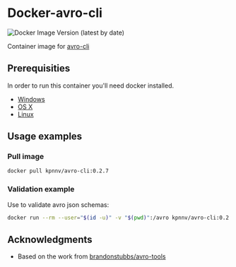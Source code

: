 # Docker-avro-cli

![Docker Image Version (latest by date)](https://img.shields.io/docker/v/kpnnv/avro-cli?label=latest%20version)

Container image for [avro-cli](https://github.com/rkluszczynski/avro-cli)

## Prerequisities

In order to run this container you'll need docker installed.

* [Windows](https://docs.docker.com/windows/started)
* [OS X](https://docs.docker.com/mac/started/)
* [Linux](https://docs.docker.com/linux/started/)

## Usage examples

### Pull image

```sh
docker pull kpnnv/avro-cli:0.2.7
```

### Validation example

Use to validate avro json schemas:

```sh
docker run --rm --user="$(id -u)" -v "$(pwd)":/avro kpnnv/avro-cli:0.2.7 validate -c BACKWARD --schema {newfile}.asvc --previousSchema {oldfile}.asvc
```

## Acknowledgments

* Based on the work from [brandonstubbs/avro-tools](https://github.com/brandonstubbs/docker-avro-tools)